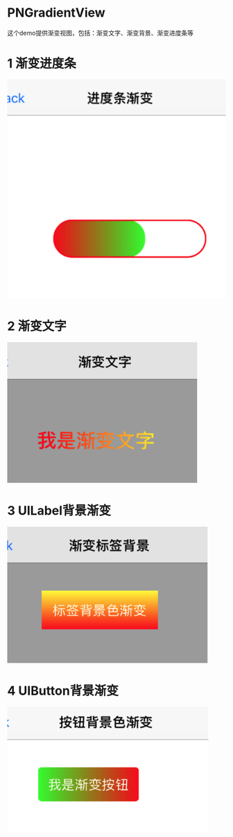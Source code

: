 # PNGradientView
这个demo提供渐变视图，包括：渐变文字、渐变背景、渐变进度条等

# 1 渐变进度条

![image1](https://raw.githubusercontent.com/LiuPN/PNGradientView/master/PNGradientViewDemo/PNGradientViewDemo/GradientVc/1.png)

# 2 渐变文字

![image2](https://raw.githubusercontent.com/LiuPN/PNGradientView/master/PNGradientViewDemo/PNGradientViewDemo/GradientVc/2.png)

# 3 UILabel背景渐变

![image3](https://raw.githubusercontent.com/LiuPN/PNGradientView/master/PNGradientViewDemo/PNGradientViewDemo/GradientVc/3.png)

# 4 UIButton背景渐变

![image4](https://raw.githubusercontent.com/LiuPN/PNGradientView/master/PNGradientViewDemo/PNGradientViewDemo/GradientVc/4.png)
